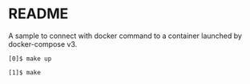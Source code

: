 # README
A sample to connect with docker command to a container launched by docker-compose v3.
```
[0]$ make up
```
```
[1]$ make
```

